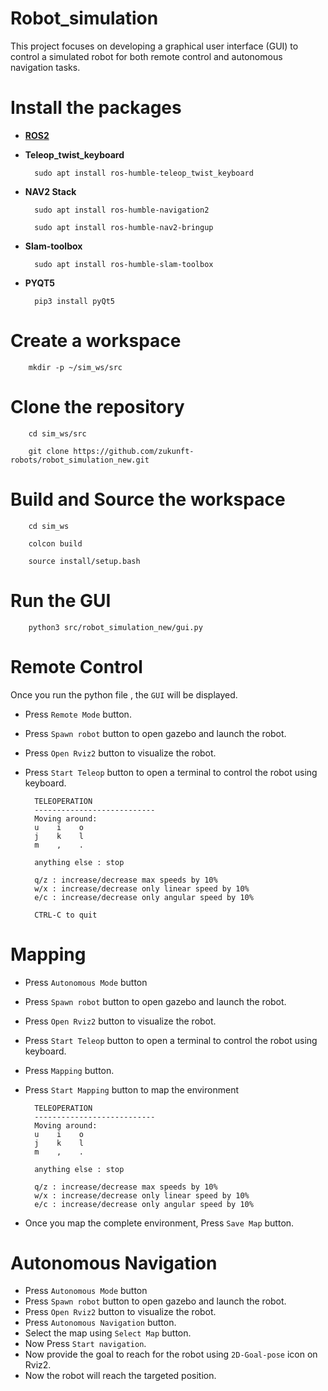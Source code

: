 # Robot_simulation

This project focuses on developing a graphical user interface (GUI) to control a simulated robot for both remote control and autonomous navigation tasks.

# Install the packages

- **[ROS2](https://docs.ros.org/en/humble/Installation/Ubuntu-Install-Debs.html)**
- **Teleop_twist_keyboard**

        sudo apt install ros-humble-teleop_twist_keyboard
- **NAV2 Stack**

        sudo apt install ros-humble-navigation2

        sudo apt install ros-humble-nav2-bringup

- **Slam-toolbox**

        sudo apt install ros-humble-slam-toolbox

- **PYQT5**

        pip3 install pyQt5


# Create a workspace

        mkdir -p ~/sim_ws/src

# Clone the repository

        cd sim_ws/src

        git clone https://github.com/zukunft-robots/robot_simulation_new.git

# Build and Source the workspace

        cd sim_ws

        colcon build

        source install/setup.bash

# Run the GUI

        python3 src/robot_simulation_new/gui.py

# Remote Control

Once you  run the python file , the ```GUI``` will be displayed.

- Press `Remote Mode` button.
- Press `Spawn robot` button to open gazebo and launch the robot.
- Press `Open Rviz2` button to visualize the robot.
- Press `Start Teleop` button to open a terminal to control the robot using keyboard.

        TELEOPERATION
        ---------------------------
        Moving around:
        u    i    o
        j    k    l
        m    ,    .

        anything else : stop

        q/z : increase/decrease max speeds by 10%
        w/x : increase/decrease only linear speed by 10%
        e/c : increase/decrease only angular speed by 10%

        CTRL-C to quit

# Mapping

- Press `Autonomous Mode` button
- Press `Spawn robot` button to open gazebo and launch the robot.
- Press `Open Rviz2` button to visualize the robot.
- Press `Start Teleop` button to open a terminal to control the robot using keyboard.
- Press `Mapping` button.
- Press `Start Mapping` button to map the environment


        TELEOPERATION
        ---------------------------
        Moving around:
        u    i    o
        j    k    l
        m    ,    .

        anything else : stop

        q/z : increase/decrease max speeds by 10%
        w/x : increase/decrease only linear speed by 10%
        e/c : increase/decrease only angular speed by 10%
        
- Once you map the complete environment, Press `Save Map` button.

# Autonomous Navigation

- Press `Autonomous Mode` button
- Press `Spawn robot` button to open gazebo and launch the robot.
- Press `Open Rviz2` button to visualize the robot.
- Press `Autonomous Navigation` button.
- Select the map using `Select Map` button.
- Now Press `Start navigation`.
- Now provide the goal to reach for the robot using `2D-Goal-pose` icon on Rviz2.
- Now the robot will reach the targeted position.

